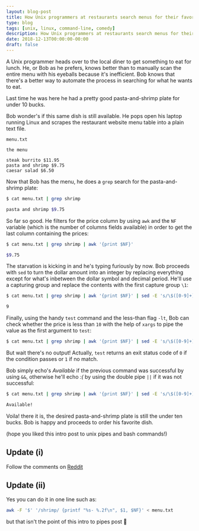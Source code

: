 ```yaml
---
layout: blog-post
title: How Unix programmers at restaurants search menus for their favorite plate
type: blog
tags: [unix, linux, command-line, comedy]
description: How Unix programmers at restaurants search menus for their favorite plate.
date: 2018-12-13T00:00:00-00:00
draft: false
---
```


A Unix programmer heads over to the local diner to get something to eat for lunch. He, or Bob as he prefers, knows better than to manually scan the entire menu with his eyeballs because it's inefficient. Bob knows that there's a better way to automate the process in searching for what he wants to eat.

Last time he was here he had a pretty good pasta-and-shrimp plate for under 10 bucks.

Bob wonder's if this same dish is still available. He pops open his laptop running Linux and scrapes the restaurant website menu table into a plain text file.

`menu.txt`

```text
the menu

steak burrito $11.95
pasta and shrimp $9.75
caesar salad $6.50
```

Now that Bob has the menu, he does a `grep` search for the pasta-and-shrimp plate:

```bash
$ cat menu.txt | grep shrimp

pasta and shrimp $9.75
```

So far so good. He filters for the price column by using `awk` and the `NF` variable (which is the number of columns fields available) in order to get the last column containing the prices:

```bash
$ cat menu.txt | grep shrimp | awk '{print $NF}'

$9.75
```

The starvation is kicking in and he's typing furiously by now. Bob proceeds with `sed` to turn the dollar amount into an integer by replacing everything except for what's inbetween the dollar symbol and decimal period. He'll use a capturing group and replace the contents with the first capture group `\1`:

```bash
$ cat menu.txt | grep shrimp | awk '{print $NF}' | sed -E 's/\$([0-9]+)\..*/\1/g'

9
```

Finally, using the handy `test` command and the less-than flag `-lt`, Bob can check whether the price is less than `10` with the help of `xargs` to pipe the value as the first argument to `test`:

```bash
$ cat menu.txt | grep shrimp | awk '{print $NF}' | sed -E 's/\$([0-9]+)\..*/\1/g' | xargs -I {} test {} -lt 10

```

But wait there's no output! Actually, `test` returns an exit status code of `0` if the condition passes or `1` if no match.

Bob simply echo's *Available* if the previous command was successful by using `&&`, otherwise he'll echo *:(* by using the double pipe `||` if it was not successful:

```bash
$ cat menu.txt | grep shrimp | awk '{print $NF}' | sed -E 's/\$([0-9]+)\..*/\1/g' | xargs -I {} test {} -lt 10 && echo 'Available!' || echo ':('

Available!
```

Voila! there it is, the desired pasta-and-shrimp plate is still the under ten bucks. Bob is happy and proceeds to order his favorite dish.

(hope you liked this intro post to unix pipes and bash commands!)

## Update (i)

Follow the comments on [Reddit](https://www.reddit.com/r/programming/comments/a5sg9k/how_unix_programmers_at_restaurants_search_menus/)

## Update (ii)

Yes you can do it in one line such as:

```bash
awk -F '$' '/shrimp/ {printf "%s- %.2f\n", $1, $NF}' < menu.txt
```

but that isn't the point of this intro to pipes post 🙂
